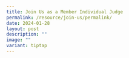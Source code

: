 ```yaml
---
title: Join Us as a Member Individual Judge
permalink: /resource/join-us/permalink/
date: 2024-01-28
layout: post
description: ""
image: ""
variant: tiptap
---
```

